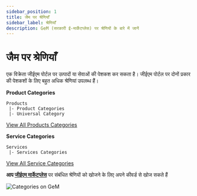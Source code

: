 ```yaml
---
sidebar_position: 1
title: जैम पर श्रेणियाँ
sidebar_label: श्रेणियाँ
description: GeM (सरकारी ई-मार्केटप्लेस) पर श्रेणियों के बारे में जानें
---
```


# जैम पर श्रेणियाँ
एक विक्रेता जीईएम पोर्टल पर उत्पादों या सेवाओं की पेशकश कर सकता है। जीईएम पोर्टल पर दोनों प्रकार की पेशकशों के लिए बहुत अधिक श्रेणियां उपलब्ध हैं।

**Product Categories**

```
Products
 |- Product Categories
 |- Universal Category
 ```

[View All Products Categories](https://mkp.gem.gov.in/browse_nodes/browse_list#!/categories)

**Service Categories**

```
Services
 |- Services Categories

 ```

[View All Service Categories](https://mkp.gem.gov.in/services#!/browse/)

**आप [जीईएम मार्केटप्लेस](https://mkp.gem.gov.in/market)** पर संबंधित श्रेणियों को खोजने के लिए अपने कीवर्ड से खोज सकते हैं

![Categories on GeM](/img/doc/categories.jpg)